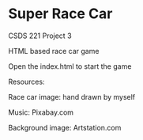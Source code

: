 # Super Race Car

CSDS 221 Project 3

HTML based race car game

Open the index.html to start the game

Resources:

Race car image: hand drawn by myself

Music: Pixabay.com

Background image: Artstation.com
